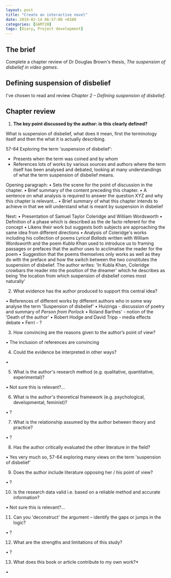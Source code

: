 ```yaml
---
layout: post
title: "Create an interactive novel"
date: 2019-02-14 06:57:00 +0100
categories: [GAM720]
tags: [Diary, Project development]
---
```


## The brief

Complete a chapter review of Dr Douglas Brown's thesis, *The suspension of disbelief in video games*.

## Defining suspension of disbelief

I've chosen to read and review *Chapter 2 – Defining suspension of disbelief*.

## Chapter review

1. **The key point discussed by the author: is this clearly defined?**

What is suspension of disbelief, what does it mean, first the terminology itself and then the what it is actually describing.

57-64 Exploring the term 'suspension of disbelief':
* Presents when the term was coined and by whom
* References lots of works by various sources and authors where the term itself has been analysed and debated, looking at many understandings of what the term suspension of disbelief means.

Opening paragraph:
• Sets the scene for the point of discussion in the chapter.
• Brief summary of the content preceding this chapter.
• A sentence on what analysis is required to answer the question XYZ and why this chapter is relevant...
• Brief summary of what this chapter intends to achieve in that we will understand what is meant by suspension in disbelief

Next:
• Presentation of Samuel Taylor Coleridge and William Wordsworth
• Definition of a phase which is described as the de facto referent for the concept
• Likens their work but suggests both subjects are approaching the same idea from different directions
• Analysis of Coleridge's works including his collection of poems *Lyrical Ballads* written with William Wordsworth and the poem *Kubla Khan* used to introduce us to framing passages or prefaces that the author uses to acclimatise the reader for the poem
• Suggestion that the poems themselves only works as well as they do with the preface and how the switch between the two constitutes the suspension of disbelief. The author writes: 'In Kubla Khan, Coleridge crowbars the reader into the position of the dreamer' which he describes as being 'the location from which suspension of disbelief comes most naturally'

2. What evidence has the author produced to support this central idea?

• References of different works by different authors who in some way analyse the term 'Suspension of disbelief'
  • Huizinga - discussion of poetry and summary of *Person from Porlock*
  • Roland Barthes' - notion of the 'Death of the author'
  • Robert Hodge and David Tripp - media effects debate
  • Ferri - ?

3. How convincing are the reasons given to the author’s point of view?

• The inclusion of references are convincing

4. Could the evidence be interpreted in other ways?

•

5. What is the author's research method (e.g. qualitative, quantitative,
experimental)?

• Not sure this is relevant?...

6. What is the author's theoretical framework (e.g. psychological, developmental,
feminist)?

• ?

7. What is the relationship assumed by the author between theory and practice?

• ?

8. Has the author critically evaluated the other literature in the field?

• Yes very much so, 57-64 exploring many views on the term 'suspension of disbelief'

9. Does the author include literature opposing her / his point of view?

• ?

10. Is the research data valid i.e. based on a reliable method and accurate
information?

• Not sure this is relevant?...

11. Can you 'deconstruct' the argument – identify the gaps or jumps in the logic?

• ?

12. What are the strengths and limitations of this study?

• ?

13. What does this book or article contribute to my own work?*

• 
